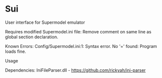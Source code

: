 # Sui
User interface for Supermodel emulator

Requires modified Supermodel.ini file: Remove comment on same line as global section declaration. 

Known Errors: Config/Supermodel.ini:1: Syntax error. No '=' found:  Program loads fine.  

Usage 


Dependencies: 
IniFileParser.dll - https://github.com/rickyah/ini-parser
